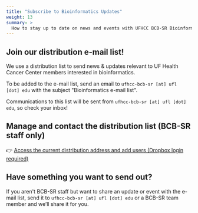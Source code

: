```yaml
---
title: "Subscribe to Bioinformatics Updates"
weight: 13
summary: >
  How to stay up to date on news and events with UFHCC BCB-SR Bioinformatics.
---
```


## Join our distribution e-mail list!

We use a distribution list to send news & updates relevant to UF Health Cancer Center members interested in bioinformatics. 

To be added to the e-mail list, send an email to `ufhcc-bcb-sr [at] ufl [dot] edu` with the subject "Bioinformatics e-mail list".

Communications to this list will be sent from `ufhcc-bcb-sr [at] ufl [dot] edu`, so check your inbox!

## Manage and contact the distribution list (BCB-SR staff only)

👉 [Access the current distribution address and add users (Dropbox login required)](https://www.dropbox.com/scl/fi/jjzyzesc2ryl5bx0p0cuq/email_distrib_address.txt?rlkey=16hihskgekl5evo446c15z2o0&st=kox5evpm&dl=0)

## Have something you want to send out?

If you aren't BCB-SR staff but want to share an update or event with the e-mail list, send it to `ufhcc-bcb-sr [at] ufl [dot] edu` or a BCB-SR team member and we’ll share it for you.
